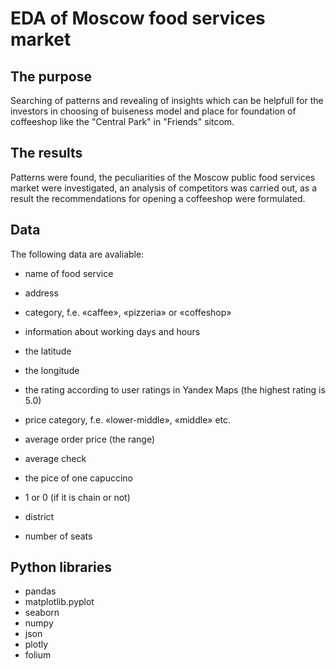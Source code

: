 # EDA of Moscow food services market

## The purpose

Searching of patterns and revealing of insights which can be helpfull for the investors in choosing of buiseness model and place for foundation of coffeeshop like the "Central Park" in "Friends" sitcom.

## The results

Patterns were found, the peculiarities of the Moscow public food services market were investigated, an analysis of competitors was carried out, as a result the recommendations for opening a coffeeshop were formulated.

## Data

The following data are avaliable:

- name of food service

- address

- category, f.e. «caffee», «pizzeria» or «coffeshop»

- information about working days and hours

- the latitude

- the longitude

- the rating according to user ratings in Yandex Maps (the highest rating is 5.0)

- price category, f.e. «lower-middle», «middle» etc.

- average order price (the range)

- average check

- the pice of one capuccino

- 1 or 0 (if it is chain or not) 
              
- district

- number of seats

## Python libraries

- pandas
- matplotlib.pyplot
- seaborn
- numpy
- json
- plotly
- folium
